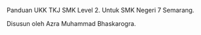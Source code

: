 Panduan UKK TKJ SMK Level 2. 
Untuk SMK Negeri 7 Semarang.

Disusun oleh Azra Muhammad Bhaskarogra.
